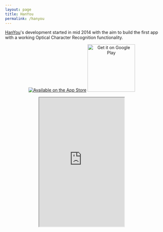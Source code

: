 ```yaml
---
layout: page
title: HanYou
permalink: /hanyou
---
```


<a href="https://www.hanyou.app">HanYou</a>'s development started in mid 2014 with the aim to build the first app with a working Optical Character Recognition functionality.

<p>
    <center><a class="badge" href="https://itunes.apple.com/app/id901093520"><img class="badge" src="https://arolet.github.io/res/Download_on_the_App_Store_Badge_US-UK_135x40.svg" alt="Available on the App Store"/></a>
        <a href="https://play.google.com/store/apps/details?id=com.yomiwa.hanyou"><img alt="Get it on Google Play" width="156" src="https://play.google.com/intl/en_us/badges/images/generic/en-play-badge.png" /></a>
    </center>
</p>

<body>
<center>
<iframe width="280" height="425" src="https://www.youtube.com/embed/GmHyJMZAN_c">
</iframe>
</center>
</body>
